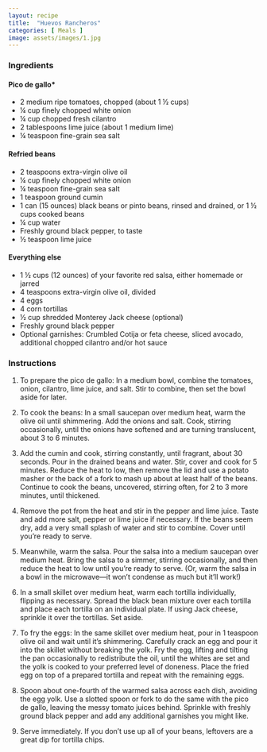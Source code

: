```yaml
---
layout: recipe
title:  "Huevos Rancheros"
categories: [ Meals ]
image: assets/images/1.jpg
---
```


### Ingredients

#### Pico de gallo*
- 2 medium ripe tomatoes, chopped (about 1 ½ cups)
- ¼ cup finely chopped white onion
- ¼ cup chopped fresh cilantro
- 2 tablespoons lime juice (about 1 medium lime)
- ¼ teaspoon fine-grain sea salt


#### Refried beans
- 2 teaspoons extra-virgin olive oil
- ¼ cup finely chopped white onion
- ¼ teaspoon fine-grain sea salt
- 1 teaspoon ground cumin
- 1 can (15 ounces) black beans or pinto beans, rinsed and drained, or 1 ½ cups cooked beans
- ¼ cup water
- Freshly ground black pepper, to taste
- ½ teaspoon lime juice

#### Everything else
- 1 ½ cups (12 ounces) of your favorite red salsa, either homemade or jarred
- 4 teaspoons extra-virgin olive oil, divided
- 4 eggs
- 4 corn tortillas
- ½ cup shredded Monterey Jack cheese (optional)
- Freshly ground black pepper
- Optional garnishes: Crumbled Cotija or feta cheese, sliced avocado, additional chopped cilantro and/or hot sauce

### Instructions

1. To prepare the pico de gallo: In a medium bowl, combine the tomatoes, onion, cilantro, lime juice, and salt. Stir to combine, then set the bowl aside for later.

2. To cook the beans: In a small saucepan over medium heat, warm the olive oil until shimmering. Add the onions and salt. Cook, stirring occasionally, until the onions have softened and are turning translucent, about 3 to 6 minutes.

3. Add the cumin and cook, stirring constantly, until fragrant, about 30 seconds. Pour in the drained beans and water. Stir, cover and cook for 5 minutes. Reduce the heat to low, then remove the lid and use a potato masher or the back of a fork to mash up about at least half of the beans. Continue to cook the beans, uncovered, stirring often, for 2 to 3 more minutes, until thickened.

4. Remove the pot from the heat and stir in the pepper and lime juice. Taste and add more salt, pepper or lime juice if necessary. If the beans seem dry, add a very small splash of water and stir to combine. Cover until you’re ready to serve.

5. Meanwhile, warm the salsa. Pour the salsa into a medium saucepan over medium heat. Bring the salsa to a simmer, stirring occasionally, and then reduce the heat to low until you’re ready to serve. (Or, warm the salsa in a bowl in the microwave—it won’t condense as much but it’ll work!)

6. In a small skillet over medium heat, warm each tortilla individually, flipping as necessary. Spread the black bean mixture over each tortilla and place each tortilla on an individual plate. If using Jack cheese, sprinkle it over the tortillas. Set aside.

7. To fry the eggs: In the same skillet over medium heat, pour in 1 teaspoon olive oil and wait until it’s shimmering. Carefully crack an egg and pour it into the skillet without breaking the yolk. Fry the egg, lifting and tilting the pan occasionally to redistribute the oil, until the whites are set and the yolk is cooked to your preferred level of doneness. Place the fried egg on top of a prepared tortilla and repeat with the remaining eggs.

8. Spoon about one-fourth of the warmed salsa across each dish, avoiding the egg yolk. Use a slotted spoon or fork to do the same with the pico de gallo, leaving the messy tomato juices behind. Sprinkle with freshly ground black pepper and add any additional garnishes you might like.

9. Serve immediately. If you don’t use up all of your beans, leftovers are a great dip for tortilla chips.